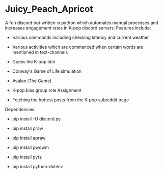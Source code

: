 # Juicy_Peach_Apricot

A fun discord bot written in python which automates manual processes and increases engagement rates in K-pop discord servers. Features include:

* Various commands including checking latency and current weather

* Various activities which are commenced when certain words are mentioned in text-channels

* Guess the K-pop idol

* Conway's Game of Life simulation

* Avalon (The Game)

* K-pop bias group role Assignment

* Fetching the hottest posts from the K-pop subreddit page


Dependencies:

* pip install -U discord.py

* pip install praw

* pip install apraw

* pip install pwowm

* pip install pytz

* pip install python-dotenv

